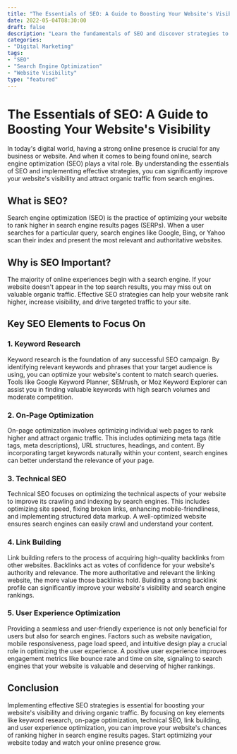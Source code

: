 ```yaml
--- 
title: "The Essentials of SEO: A Guide to Boosting Your Website's Visibility"
date: 2022-05-04T08:30:00 
draft: false
description: "Learn the fundamentals of SEO and discover strategies to optimize your website for better search engine visibility."
categories: 
- "Digital Marketing"
tags: 
- "SEO"
- "Search Engine Optimization"
- "Website Visibility"
type: "featured"
---
```


# The Essentials of SEO: A Guide to Boosting Your Website's Visibility

In today's digital world, having a strong online presence is crucial for any business or website. And when it comes to being found online, search engine optimization (SEO) plays a vital role. By understanding the essentials of SEO and implementing effective strategies, you can significantly improve your website's visibility and attract organic traffic from search engines.

## What is SEO?

Search engine optimization (SEO) is the practice of optimizing your website to rank higher in search engine results pages (SERPs). When a user searches for a particular query, search engines like Google, Bing, or Yahoo scan their index and present the most relevant and authoritative websites.

## Why is SEO Important?

The majority of online experiences begin with a search engine. If your website doesn't appear in the top search results, you may miss out on valuable organic traffic. Effective SEO strategies can help your website rank higher, increase visibility, and drive targeted traffic to your site.

## Key SEO Elements to Focus On

### 1. Keyword Research

Keyword research is the foundation of any successful SEO campaign. By identifying relevant keywords and phrases that your target audience is using, you can optimize your website's content to match search queries. Tools like Google Keyword Planner, SEMrush, or Moz Keyword Explorer can assist you in finding valuable keywords with high search volumes and moderate competition.

### 2. On-Page Optimization

On-page optimization involves optimizing individual web pages to rank higher and attract organic traffic. This includes optimizing meta tags (title tags, meta descriptions), URL structures, headings, and content. By incorporating target keywords naturally within your content, search engines can better understand the relevance of your page.

### 3. Technical SEO

Technical SEO focuses on optimizing the technical aspects of your website to improve its crawling and indexing by search engines. This includes optimizing site speed, fixing broken links, enhancing mobile-friendliness, and implementing structured data markup. A well-optimized website ensures search engines can easily crawl and understand your content.

### 4. Link Building

Link building refers to the process of acquiring high-quality backlinks from other websites. Backlinks act as votes of confidence for your website's authority and relevance. The more authoritative and relevant the linking website, the more value those backlinks hold. Building a strong backlink profile can significantly improve your website's visibility and search engine rankings.

### 5. User Experience Optimization

Providing a seamless and user-friendly experience is not only beneficial for users but also for search engines. Factors such as website navigation, mobile responsiveness, page load speed, and intuitive design play a crucial role in optimizing the user experience. A positive user experience improves engagement metrics like bounce rate and time on site, signaling to search engines that your website is valuable and deserving of higher rankings.

## Conclusion

Implementing effective SEO strategies is essential for boosting your website's visibility and driving organic traffic. By focusing on key elements like keyword research, on-page optimization, technical SEO, link building, and user experience optimization, you can improve your website's chances of ranking higher in search engine results pages. Start optimizing your website today and watch your online presence grow.
